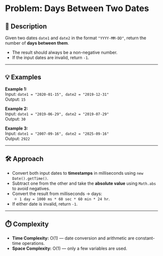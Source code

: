# Problem: Days Between Two Dates

## 📖 Description

Given two dates `date1` and `date2` in the format `"YYYY-MM-DD"`, return the number of **days between them**.

- The result should always be a non-negative number.
- If the input dates are invalid, return `-1`.

---

## 💡 Examples

**Example 1:**  
Input: `date1 = "2020-01-15", date2 = "2019-12-31"`  
Output: `15`

**Example 2:**  
Input: `date1 = "2019-06-29", date2 = "2019-07-29"`  
Output: `30`

**Example 3:**  
Input: `date1 = "2007-09-16", date2 = "2025-09-16"`  
Output: `2922`

---

## 🛠️ Approach

- Convert both input dates to **timestamps** in milliseconds using `new Date().getTime()`.
- Subtract one from the other and take the **absolute value** using `Math.abs` to avoid negatives.
- Convert the result from milliseconds → days:
  - `1 day = 1000 ms * 60 sec * 60 min * 24 hr`.
- If either date is invalid, return `-1`.

---

## ⏱️ Complexity

- **Time Complexity:** O(1) — date conversion and arithmetic are constant-time operations.
- **Space Complexity:** O(1) — only a few variables are used.
